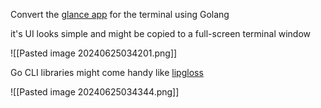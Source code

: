 
Convert the [glance app](https://github.com/glanceapp/glance?ref=dailydev) for the terminal using Golang

it's UI looks simple and might be copied to a full-screen terminal window

![[Pasted image 20240625034201.png]]

Go CLI libraries might come handy like [lipgloss](https://github.com/charmbracelet/lipgloss)


![[Pasted image 20240625034344.png]]